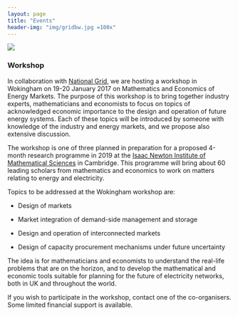 ```yaml
---
layout: page
title: "Events"
header-img: "img/gridbw.jpg =100x"
---
```


![](https://upload.wikimedia.org/wikipedia/commons/thumb/a/a6/National_Grid_logo.svg/2000px-National_Grid_logo.svg.png)

### Workshop
In collaboration with [National Grid](http://www2.nationalgrid.com/uk/), we  are hosting a workshop in Wokingham on 19-20 January 2017 on Mathematics and Economics of Energy Markets.  The purpose of this workshop is to bring together industry experts, mathematicians and economists to focus on topics of acknowledged economic importance to the design and operation of future energy systems.  Each of these topics will be introduced by someone with knowledge of the industry and energy markets, and we propose also extensive discussion.

The workshop is one of three planned in preparation for a proposed 4-month research programme in 2019 at the [Isaac Newton Institute of Mathematical Sciences](https://www.newton.ac.uk/) in Cambridge.  This programme will bring about 60 leading scholars from mathematics and economics to work on matters relating to energy and electricity.


Topics to be addressed at the Wokingham workshop are:

* Design of markets

* Market integration of demand-side management and storage

* Design and operation of interconnected markets

* Design of capacity procurement mechanisms under future uncertainty


The idea is for mathematicians and economists to understand the real-life problems that are on the horizon,
and to develop the mathematical and economic tools suitable for planning for the future of electricity networks,
both in UK and throughout the world.

If you wish to participate in the workshop, contact one of the co-organisers.
Some limited financial support is available.
